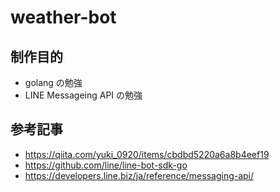# weather-bot

## 制作目的

- golang の勉強
- LINE Messageing API の勉強

## 参考記事

- https://qiita.com/yuki_0920/items/cbdbd5220a6a8b4eef19
- https://github.com/line/line-bot-sdk-go
- https://developers.line.biz/ja/reference/messaging-api/
